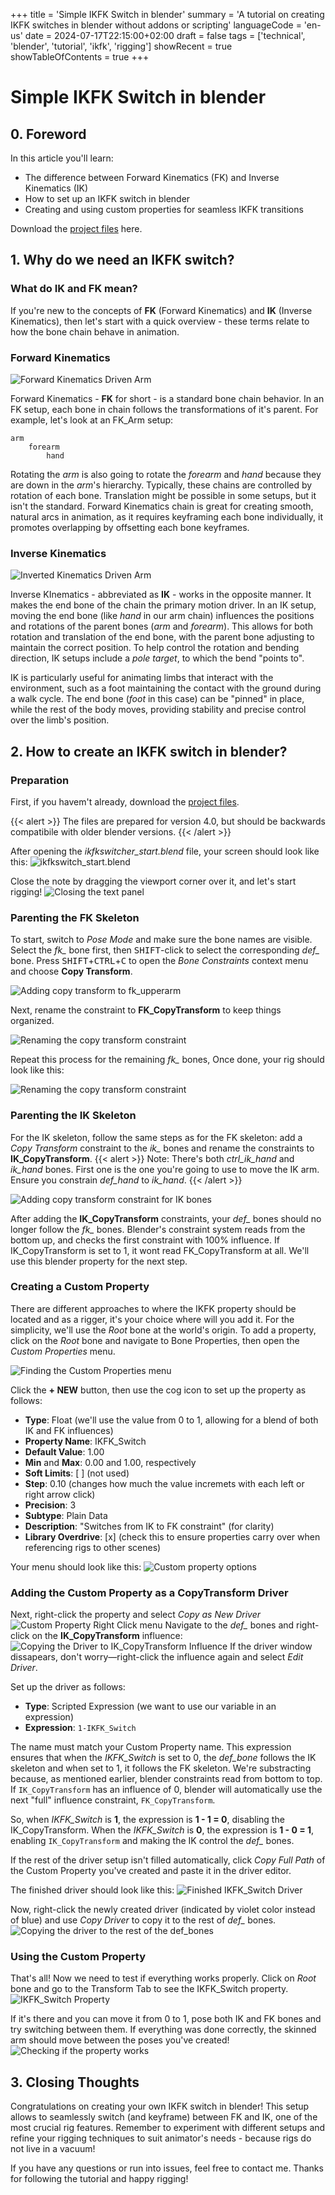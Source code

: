 +++
title = 'Simple IKFK Switch in blender'
summary = 'A tutorial on creating IKFK switches in blender without addons or scripting'
languageCode = 'en-us'
date = 2024-07-17T22:15:00+02:00
draft = false
tags = ['technical', 'blender', 'tutorial', 'ikfk', 'rigging']
showRecent = true
showTableOfContents = true
+++
# Simple IKFK Switch in blender

## 0. Foreword

In this article you'll learn: 
- The difference between Forward Kinematics (FK) and Inverse Kinematics (IK)
- How to set up an IKFK switch in blender
- Creating and using custom properties for seamless IKFK transitions

Download the [project files](https://github.com/arahmitz/am_ikfkswitch_tutorial) here.

## 1. Why do we need an IKFK switch?
### What do IK and FK mean?
If you're new to the concepts of **FK** (Forward Kinematics) and **IK** (Inverse Kinematics), then let's start with a quick overview - these terms relate to how the bone chain behave in animation.

### Forward Kinematics
![Forward Kinematics Driven Arm](/gifs/ikfkswitcher/ikfkswitch_01.gif "Forward Kinematics Driven Arm")

Forward Kinematics - **FK** for short - is a standard bone chain behavior. In an FK setup, each bone in chain follows the transformations of it's parent. For example, let's look at an FK_Arm setup:
```
arm
    forearm
        hand
```
Rotating the *arm* is also going to rotate the *forearm* and *hand* because they are down in the *arm*'s hierarchy. Typically, these chains are controlled by rotation of each bone. Translation might be possible in some setups, but it
isn't the standard. Forward Kinematics chain is great for creating smooth, natural arcs in animation, as it requires keyframing each bone individually, it promotes overlapping by offsetting each bone keyframes.

### Inverse Kinematics
![Inverted Kinematics Driven Arm](/gifs/ikfkswitcher/ikfkswitch_02.gif "Inverted Kinematics Driven Arm")

Inverse KInematics - abbreviated as **IK** - works in the opposite manner. It makes the end bone of the chain the primary motion driver. In an IK setup, moving the end bone (like *hand* in our arm chain) influences the positions and rotations of the parent bones
(*arm* and *forearm*). This allows for both rotation and translation of the end bone, with the parent bone adjusting to maintain the correct position. To help control the rotation and bending direction, IK setups include a *pole target*, to which
the bend "points to".

IK is particularly useful for animating limbs that interact with the environment, such as a foot maintaining the contact with the ground during a walk cycle. The end bone (*foot* in this case) can be "pinned" in place, while the rest of the body moves,
providing stability and precise control over the limb's position.

## 2. How to create an IKFK switch in blender?

### Preparation

First, if you havem't already, download the [project files](https://github.com/arahmitz/am_ikfkswitch_tutorial). 

{{< alert >}}
The files are prepared for version 4.0, but should be backwards compatibile with older blender versions.
{{< /alert >}}  

After opening the *ikfkswitcher_start.blend* file, your screen should look like this:
![ikfkswitch_start.blend](/images/ikfkswitcher/ikfkswitch_01.jpg "Clean ikfkswitch_start.blend file")

Close the note by dragging the viewport corner over it, and let's start rigging!
![Closing the text panel](/gifs/ikfkswitcher/ikfkswitch_03.gif "Closing the text panel")

### Parenting the FK Skeleton

To start, switch to *Pose Mode* and make sure the bone names are visible. Select the *fk_* bone first, then <kbd>SHIFT</kbd>-click to select the corresponding *def_* bone. Press <kbd>SHIFT</kbd>+<kbd>CTRL</kbd>+<kbd>C</kbd> to
open the *Bone Constraints* context menu and choose **Copy Transform**.

![Adding copy transform to fk_upperarm](/gifs/ikfkswitcher/ikfkswitch_04.gif "Adding copy transform to fk_upperarm")

Next, rename the constraint to **FK_CopyTransform** to keep things organized.

![Renaming the copy transform constraint](/gifs/ikfkswitcher/ikfkswitch_05.gif "Renaming the copy transform constraint")

Repeat this process for the remaining *fk_* bones, Once done, your rig should look like this:

![Renaming the copy transform constraint](/gifs/ikfkswitcher/ikfkswitch_06.gif "Remember to check if your constraints works properly!")

### Parenting the IK Skeleton

For the IK skeleton, follow the same steps as for the FK skeleton: add a *Copy Transform* constraint to the *ik_* bones and rename the constraints to **IK_CopyTransform**.
{{< alert >}}
Note: There's both *ctrl_ik_hand* and *ik_hand* bones. First one is the one you're going to use to move the IK arm. Ensure you constrain *def_hand* to *ik_hand*.
{{< /alert >}}  

![Adding copy transform constraint for IK bones](/gifs/ikfkswitcher/ikfkswitch_07.gif "Adding copy transform constraint for IK bones")

After adding the **IK_CopyTransform** constraints, your *def_* bones should no longer follow the *fk_* bones. Blender's constraint system reads from the bottom up, and checks the first constraint with 100% influence. If IK_CopyTransform is set to 1, it wont
read FK_CopyTransform at all. We'll use this blender property for the next step.

### Creating a Custom Property

There are different approaches to where the IKFK property should be located and as a rigger, it's your choice where will you add it. For the simplicity, we'll use the *Root* bone at the world's origin. To add a property, click on the *Root* bone and navigate to
Bone Properties, then open the *Custom Properties* menu.


![Finding the Custom Properties menu](/gifs/ikfkswitcher/ikfkswitch_08.gif "Finding the Custom Properties menu")

Click the **+ NEW** button, then use the cog icon to set up the property as follows:

- **Type**: Float (we'll use the value from 0 to 1, allowing for a blend of both IK and FK influences)
- **Property Name**: IKFK_Switch
- **Default Value**: 1.00
- **Min** and **Max**: 0.00 and 1.00, respectively
- **Soft Limits**: [ ] (not used)
- **Step**: 0.10 (changes how much the value incremets with each left or right arrow click)
- **Precision**: 3
- **Subtype**: Plain Data
- **Description**: "Switches from IK to FK constraint" (for clarity)
- **Library Overdrive**: [x] (check this to ensure properties carry over when referencing rigs to other scenes)

Your menu should look like this:
![Custom property options](/images/ikfkswitcher/ikfkswitch_03.jpg "Custom property options")

### Adding the Custom Property as a CopyTransform Driver

Next, right-click the property and select *Copy as New Driver*
![Custom Property Right Click menu](/images/ikfkswitcher/ikfkswitch_04.jpg "Custom Property Right Click menu")
Navigate to the *def_* bones and right-click on the **IK_CopyTransform** influence:
![Copying the Driver to IK_CopyTransform Influence](/gifs/ikfkswitcher/ikfkswitch_09.gif "Copying the Driver to IK_CopyTransform Influence")
If the driver window dissapears, don't worry—right-click the influence again and select *Edit Driver*.

Set up the driver as follows: 
- **Type**: Scripted Expression (we want to use our variable in an expression)
- **Expression**: `1-IKFK_Switch`

The name must match your Custom Property name. This expression ensures that when the *IKFK_Switch* is set to 0, the *def_bone* follows the IK skeleton and when set to 1, it follows the FK skeleton. We're substracting
because, as mentioned earlier, blender constraints read from bottom to top. If `IK_CopyTransform` has an influence of 0, blender will automatically use the next "full" influence constraint, `FK_CopyTransform`.

So, when *IKFK_Switch* is **1**, the expression is **1 - 1 = 0**, disabling the IK_CopyTransform. When the *IKFK_Switch* is **0**, the expression is **1 - 0 = 1**, enabling `IK_CopyTransform` and making the IK control the *def_* bones. 

If the rest of the driver setup isn't filled automatically, click *Copy Full Path* of the Custom Property you've created and paste it in the driver editor.

The finished driver should look like this:
![Finished IKFK_Switch Driver](/images/ikfkswitcher/ikfkswitch_05.jpg "Finished IKFK_Switch Driver")

Now, right-click the newly created driver (indicated by violet color instead of blue) and use *Copy Driver* to copy it to the rest of *def_* bones.
![Copying the driver to the rest of the *def_bones*](/gifs/ikfkswitcher/ikfkswitch_010.gif "Copying the driver to the rest of the *def_bones*")

### Using the Custom Property

That's all! Now we need to test if everything works properly. Click on *Root* bone and go to the Transform Tab to see the IKFK_Switch property.
![IKFK_Switch Property](/images/ikfkswitcher/ikfkswitch_06.jpg "IKFK_Switch Property in Transform Tab")

If it's there and you can move it from 0 to 1, pose both IK and FK bones and try switching between them. If everything was done correctly, the skinned arm should move between the poses you've created!
![Checking if the property works](/gifs/ikfkswitcher/ikfkswitch_11.gif "Always check if systems you've created work properly")


## 3. Closing Thoughts

Congratulations on creating your own IKFK switch in blender! This setup allows to seamlessly switch (and keyframe) between FK and IK, one of the most crucial rig features. Remember to experiment with different
setups and refine your rigging techniques to suit animator's needs - because rigs do not live in a vacuum!

If you have any questions or run into issues, feel free to contact me. Thanks for following the tutorial and happy rigging!